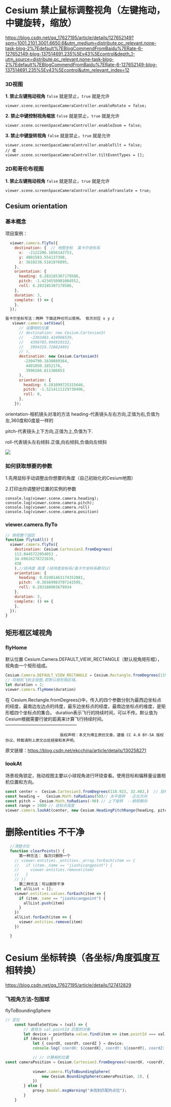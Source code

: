 # Cesium 禁止鼠标调整视角（左键拖动，中键旋转，缩放）

https://blog.csdn.net/qq_17627195/article/details/127652149?spm=1001.2101.3001.6650.6&utm_medium=distribute.pc_relevant.none-task-blog-2%7Edefault%7EBlogCommendFromBaidu%7ERate-6-127652149-blog-137514691.235%5Ev43%5Econtrol&depth_1-utm_source=distribute.pc_relevant.none-task-blog-2%7Edefault%7EBlogCommendFromBaidu%7ERate-6-127652149-blog-137514691.235%5Ev43%5Econtrol&utm_relevant_index=12

### 3D视图

**1. 禁止左键拖动视角**
`false` 就是禁止，`true` 就是允许

```
viewer.scene.screenSpaceCameraController.enableRotate = false;
```

**2. 禁止中键控制视角缩放**
`false` 就是禁止，`true` 就是允许

```
viewer.scene.screenSpaceCameraController.enableZoom = false;

```

**3. 禁止中键旋转视角**
`false` 就是禁止，`true` 就是允许

```
viewer.scene.screenSpaceCameraController.enableTilt = false;
// 或
viewer.scene.screenSpaceCameraController.tiltEventTypes = [];

```

### 2D和哥伦布视图

**1. 禁止左键拖动视角**
`false` 就是禁止，`true` 就是允许

```
viewer.scene.screenSpaceCameraController.enableTranslate = true;

```

## Cesium orientation

### 基本概念

项目案例：

```js
  viewer.camera.flyTo({
    destination: {  // 地图坐标  笛卡尔坐标系
      x:  -2122206.1856142753,
      y: 4801583.554137398,
      z: 3610238.5181876095,
    },
    orientation: {
      heading: 6.283185307179586,
      pitch: -1.4234550901004552,
      roll: 6.283185307179586,
    },
    duration: 3,
    complete: () => {
    },
  });

笛卡尔坐标写法：两种 下面这种也可以使用。 依次对应 x y z
   viewer.camera.setView({
      // 设置相机位置
      // destination: new Cesium.Cartesian3(
      //   -2303483.424908539,
      //   4398785.994919332,
      //   3994319.720824991
      // ),
      destination: new Cesium.Cartesian3(
        -2304790.1630889364,
         4401050.1852176,
         3996166.811386653
      ),
      orientation: {
        heading: 6.281099725315646,
        pitch: -1.5214111229730496,
        roll: 0,
      },
    });


```

orientation-相机镜头对准的方法
heading-代表镜头左右方向,正值为右,负值为左,360度和0度是一样的

pitch-代表镜头上下方向,正值为上,负值为下.

roll-代表镜头左右倾斜.正值,向右倾斜,负值向左倾斜

![](https://s2.51cto.com/images/blog/202302/27151743_63fc5917de8a615410.png?x-oss-process=image/watermark,size_16,text_QDUxQ1RP5Y2a5a6i,color_FFFFFF,t_30,g_se,x_10,y_10,shadow_20,type_ZmFuZ3poZW5naGVpdGk=/format,webp/resize,m_fixed,w_1184)

### 如何获取想要的参数

1.先用鼠标手动调整出你想要的角度（自己初始化的Cesium地图）

2.打印出你调整好位置的实例的参数

```
console.log(viewer.scene.camera.heading);
console.log(viewer.scene.camera.pitch);
console.log(viewer.scene.camera.roll)
console.log(viewer.scene.camera.position)
```



### viewer.camera.flyTo

```js
// 俯视整个园区
function flytoAll() {
  viewer.camera.flyTo({
    destination: Cesium.Cartesian3.fromDegrees( 
    113.8445722054053 ,
    34.69626278721039,
    430
    ),//经纬度 高度 (经纬度坐标系/笛卡尔坐标系都可以)
    orientation: {
      heading: 0.02401463174352081,
      pitch: -0.36569983707142595,
      roll: 6.283160003679934
    },
    duration: 3,
    complete: () => {
    },
  });
}
```



## 矩形框区域视角

### flyHome

默认位置 Cesium.Camera.DEFAULT_VIEW_RECTANGLE（默认视角矩形框），视角由一个矩形组成。

```js
Cesium.Camera.DEFAULT_VIEW_RECTANGLE = Cesium.Rectangle.fromDegrees(119.9, 30.7501282784158, 121.33, 31.9645982738191);
// 将相机飞到主视图,即默认矩形框区域。
let duration = 2;
viewer.camera.flyHome(duration)

```

在 Cesium.Rectangle.fromDegrees()中，传入的四个参数分别为最西边坐标点的经度，最南边左边点的纬度，最东边坐标点的经度，最南边坐标点的维度，是矩形框四个坐标点的集合。
duration表示飞行的持续时间，可以不传。默认值为Cesium根据需要行驶的距离来计算飞行持续时间。
————————————————

                            版权声明：本文为博主原创文章，遵循 CC 4.0 BY-SA 版权协议，转载请附上原文出处链接和本声明。

原文链接：https://blog.csdn.net/ekcchina/article/details/130258271

### lookAt

场景视角锁定，拖动视图主要以小球视角进行环绕查看。使用目标和偏移量设置相机位置和方向。

```js
const center =  Cesium.Cartesian3.fromDegrees(118.923, 32.482,)  // 目标位置
const heading =   Cesium.Math.toRadians(50)// 水平旋转  -正北方向
const pitch =  Cesium.Math.toRadians(-90) // 上下旋转  --俯视朝向
const range = 2000 // 目标点高度
viewer.camera.lookAt(center, new Cesium.HeadingPitchRange(heading, pitch, range))

```

# 删除entities 不干净

```js
  //清楚点位
  function clearPoints() {
      第一种方法： 每次只删除一个
    // viewer.entities._entities._array.forEach(item => {
    //   if (item._name == "jiashicangpoint") {
    //     viewer.entities.remove(item)
    //   }
    // })
      第二种方法：可以删除干净
    let allList = [];
    viewer.entities.values.forEach(item => {
      if (item._name == "jiashicangpoint") {
        allList.push(item)
      }
    })
    allList.forEach(item => {
      viewer.entities.remove(item)
    })

  }
```

# Cesium 坐标转换（各坐标/角度弧度互相转换）

https://blog.csdn.net/qq_17627195/article/details/127412829



### 飞视角方法-包围球

flyToBoundingSphere

```js
// 定位
    const handleSetView = (val) => {
        // 查找与 val.pointId 匹配的对象
        let device = pointData.value.find(item => item.pointId === val.pointId);
        if (device) {
            let { coordX, coordY, coordZ } = device;
            console.log(`coordX: ${coordX}, coordY: ${coordY}, coordZ: ${coordZ}`);

            // // 计算相机位置
const cameraPosition = Cesium.Cartesian3.fromDegrees(+coordX, +coordY, +coordZ);
            
            viewer.camera.flyToBoundingSphere(
                new Cesium.BoundingSphere(cameraPosition, 2), {
            })
        } else {
            proxy.$modal.msgWarning("未找到匹配的点位");
        }
    }
```



